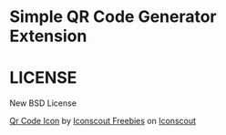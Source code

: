 # Simple QR Code Generator Extension



# LICENSE
New BSD License

<a href="https://iconscout.com/icons/qr-code" target="_blank">Qr Code Icon</a> by <a href="https://iconscout.com/contributors/iconscout">Iconscout Freebies</a> on <a href="https://iconscout.com">Iconscout</a>